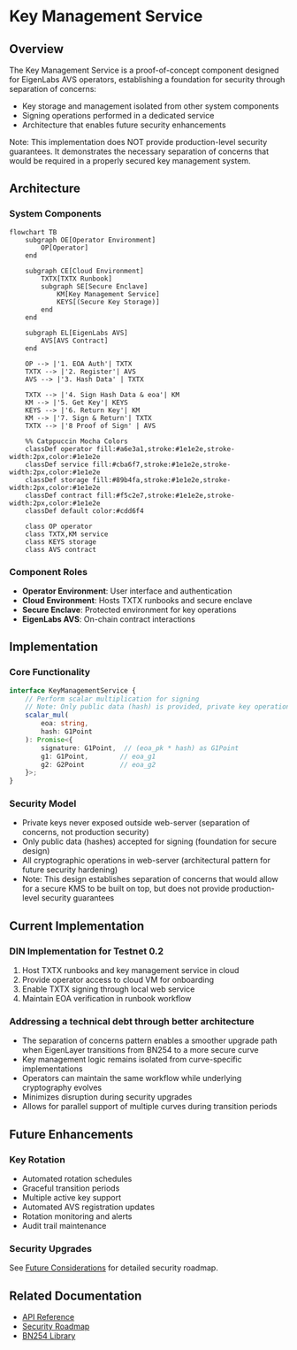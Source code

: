 # Key Management Service

## Overview

The Key Management Service is a proof-of-concept component designed for EigenLabs AVS operators, establishing a foundation for security through separation of concerns:
- Key storage and management isolated from other system components
- Signing operations performed in a dedicated service
- Architecture that enables future security enhancements

Note: This implementation does NOT provide production-level security guarantees. It demonstrates the necessary separation of concerns that would be required in a properly secured key management system.

## Architecture

### System Components

```mermaid
flowchart TB
    subgraph OE[Operator Environment]
        OP[Operator]
    end

    subgraph CE[Cloud Environment]
        TXTX[TXTX Runbook]
        subgraph SE[Secure Enclave]
            KM[Key Management Service]
            KEYS[(Secure Key Storage)]
        end
    end

    subgraph EL[EigenLabs AVS]
        AVS[AVS Contract]
    end

    OP --> |'1. EOA Auth'| TXTX
    TXTX --> |'2. Register'| AVS
    AVS --> |'3. Hash Data' | TXTX
    
    TXTX --> |'4. Sign Hash Data & eoa'| KM
    KM --> |'5. Get Key'| KEYS
    KEYS --> |'6. Return Key'| KM
    KM --> |'7. Sign & Return'| TXTX
    TXTX --> |'8 Proof of Sign' | AVS

    %% Catppuccin Mocha Colors
    classDef operator fill:#a6e3a1,stroke:#1e1e2e,stroke-width:2px,color:#1e1e2e
    classDef service fill:#cba6f7,stroke:#1e1e2e,stroke-width:2px,color:#1e1e2e
    classDef storage fill:#89b4fa,stroke:#1e1e2e,stroke-width:2px,color:#1e1e2e
    classDef contract fill:#f5c2e7,stroke:#1e1e2e,stroke-width:2px,color:#1e1e2e
    classDef default color:#cdd6f4
    
    class OP operator
    class TXTX,KM service
    class KEYS storage
    class AVS contract
```

### Component Roles
- **Operator Environment**: User interface and authentication
- **Cloud Environment**: Hosts TXTX runbooks and secure enclave
- **Secure Enclave**: Protected environment for key operations
- **EigenLabs AVS**: On-chain contract interactions

## Implementation

### Core Functionality

```typescript
interface KeyManagementService {
    // Perform scalar multiplication for signing
    // Note: Only public data (hash) is provided, private key operations happen in secure enclave
    scalar_mul(
        eoa: string, 
        hash: G1Point
    ): Promise<{
        signature: G1Point,  // (eoa_pk * hash) as G1Point
        g1: G1Point,        // eoa_g1
        g2: G2Point         // eoa_g2
    }>;
}
```

### Security Model
- Private keys never exposed outside web-server (separation of concerns, not production security)
- Only public data (hashes) accepted for signing (foundation for secure design)
- All cryptographic operations in web-server (architectural pattern for future security hardening)
- Note: This design establishes separation of concerns that would allow for a secure KMS to be built on top, but does not provide production-level security guarantees

## Current Implementation

### DIN Implementation for Testnet 0.2
1. Host TXTX runbooks and key management service in cloud
2. Provide operator access to cloud VM for onboarding
3. Enable TXTX signing through local web service
4. Maintain EOA verification in runbook workflow

### Addressing a technical debt through better architecture
- The separation of concerns pattern enables a smoother upgrade path when EigenLayer transitions from BN254 to a more secure curve
- Key management logic remains isolated from curve-specific implementations
- Operators can maintain the same workflow while underlying cryptography evolves
- Minimizes disruption during security upgrades
- Allows for parallel support of multiple curves during transition periods

## Future Enhancements

### Key Rotation
- Automated rotation schedules
- Graceful transition periods
- Multiple active key support
- Automated AVS registration updates
- Rotation monitoring and alerts
- Audit trail maintenance

### Security Upgrades
See [Future Considerations](FutureConsiderations.md) for detailed security roadmap.

## Related Documentation
- [API Reference](../src/web/README.md)
- [Security Roadmap](FutureConsiderations.md)
- [BN254 Library](../README.md)
